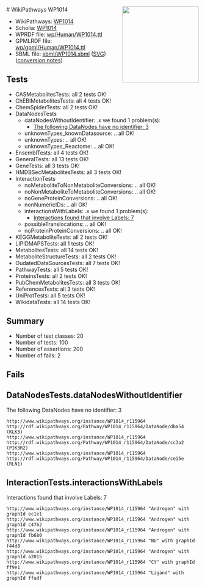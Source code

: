 <img style="float: right; width: 200px" src="../logo.png" />
# WikiPathways WP1014

* WikiPathways: [WP1014](https://identifiers.org/wikipathways:WP1014)
* Scholia: [WP1014](https://scholia.toolforge.org/wikipathways/WP1014)
* WPRDF file: [wp/Human/WP1014.ttl](../wp/Human/WP1014.ttl)
* GPMLRDF file: [wp/gpml/Human/WP1014.ttl](../wp/gpml/Human/WP1014.ttl)
* SBML file: [sbml/WP1014.sbml](../sbml/WP1014.sbml) ([SVG](../sbml/WP1014.svg)) ([conversion notes](../sbml/WP1014.txt))

## Tests
* CASMetabolitesTests: all 2 tests OK!
* ChEBIMetabolitesTests: all 4 tests OK!
* ChemSpiderTests: all 2 tests OK!
* DataNodesTests
    * dataNodesWithoutIdentifier: .x we found 1 problem(s):
        * [The following DataNodes have no identifier: 3](#d2d32fa2)
    * unknownTypes_knownDatasource: .. all OK!
    * unknownTypes: .. all OK!
    * unknownTypes_Reactome: .. all OK!
* EnsemblTests: all 4 tests OK!
* GeneralTests: all 13 tests OK!
* GeneTests: all 3 tests OK!
* HMDBSecMetabolitesTests: all 3 tests OK!
* InteractionTests
    * noMetaboliteToNonMetaboliteConversions: .. all OK!
    * noNonMetaboliteToMetaboliteConversions: .. all OK!
    * noGeneProteinConversions: .. all OK!
    * nonNumericIDs: .. all OK!
    * interactionsWithLabels: .x we found 1 problem(s):
        * [Interactions found that involve Labels: 7](#630d267e)
    * possibleTranslocations: .. all OK!
    * noProteinProteinConversions: .. all OK!
* KEGGMetaboliteTests: all 2 tests OK!
* LIPIDMAPSTests: all 1 tests OK!
* MetabolitesTests: all 14 tests OK!
* MetaboliteStructureTests: all 2 tests OK!
* OudatedDataSourcesTests: all 7 tests OK!
* PathwayTests: all 5 tests OK!
* ProteinsTests: all 2 tests OK!
* PubChemMetabolitesTests: all 3 tests OK!
* ReferencesTests: all 3 tests OK!
* UniProtTests: all 5 tests OK!
* WikidataTests: all 14 tests OK!


## Summary

* Number of test classes: 20
* Number of tests: 100
* Number of assertions: 200
* Number of fails: 2

## Fails

<a name="d2d32fa2" />

## DataNodesTests.dataNodesWithoutIdentifier

The following DataNodes have no identifier: 3
```
http://www.wikipathways.org/instance/WP1014_r115964 http://rdf.wikipathways.org/Pathway/WP1014_r115964/DataNode/dba54 (KLK3)
http://www.wikipathways.org/instance/WP1014_r115964 http://rdf.wikipathways.org/Pathway/WP1014_r115964/DataNode/cc3a2 (PIK3R2)
http://www.wikipathways.org/instance/WP1014_r115964 http://rdf.wikipathways.org/Pathway/WP1014_r115964/DataNode/ce15e (RLN1)
```

<a name="630d267e" />

## InteractionTests.interactionsWithLabels

Interactions found that involve Labels: 7
```
http://www.wikipathways.org/instance/WP1014_r115964 "Androgen" with graphId ec1e1
http://www.wikipathways.org/instance/WP1014_r115964 "Androgen" with graphId c4762
http://www.wikipathways.org/instance/WP1014_r115964 "Androgen" with graphId fb680
http://www.wikipathways.org/instance/WP1014_r115964 "NU" with graphId f44d8
http://www.wikipathways.org/instance/WP1014_r115964 "Androgen" with graphId a2015
http://www.wikipathways.org/instance/WP1014_r115964 "CY" with graphId ff9e1
http://www.wikipathways.org/instance/WP1014_r115964 "Ligand" with graphId ffadf
```

